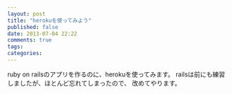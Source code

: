 ```yaml
---
layout: post
title: "herokuを使ってみよう"
published: false
date: 2013-07-04 22:22
comments: true
tags: 
categories: 
---
```


ruby on railsのアプリを作るのに、herokuを使ってみます。
railsは前にも練習しましたが、ほとんど忘れてしまったので、
改めてやります。


